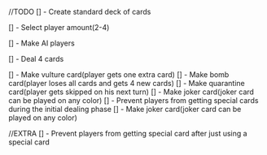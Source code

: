 //TODO
[] - Create standard deck of cards

[] - Select player amount(2-4)

[] - Make AI players

[] - Deal 4 cards

[] - Make vulture card(player gets one extra card)
[] - Make bomb card(player loses all cards and gets 4 new cards)
[] - Make quarantine card(player gets skipped on his next turn)
[] - Make joker card(joker card can be played on any color)
[] - Prevent players from getting special cards during the initial dealing phase
[] - Make joker card(joker card can be played on any color)


//EXTRA
[] - Prevent players from getting special card after just using a special card
